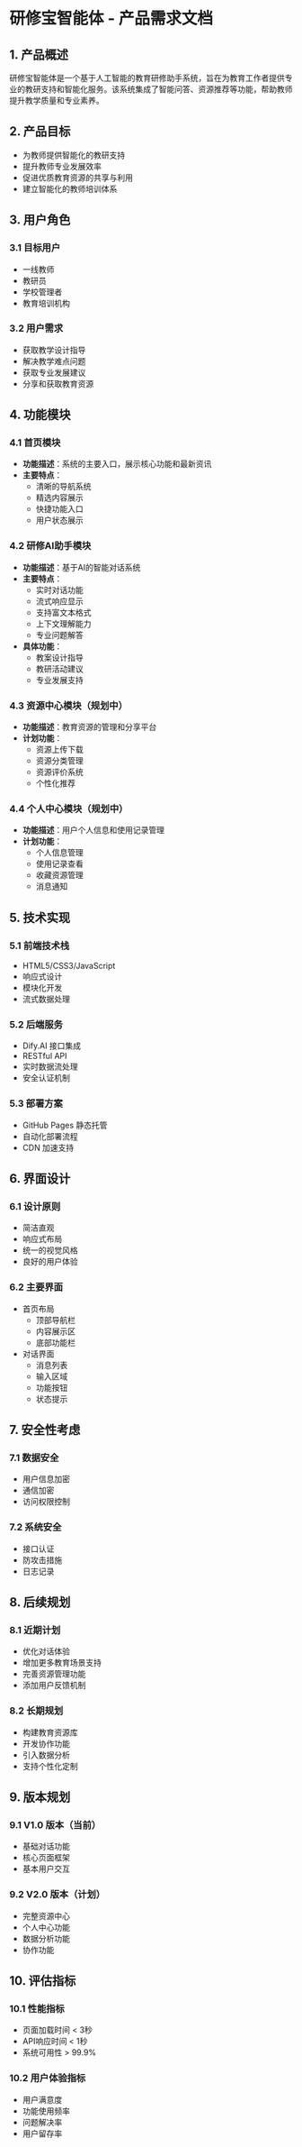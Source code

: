 # 研修宝智能体 - 产品需求文档

## 1. 产品概述

研修宝智能体是一个基于人工智能的教育研修助手系统，旨在为教育工作者提供专业的教研支持和智能化服务。该系统集成了智能问答、资源推荐等功能，帮助教师提升教学质量和专业素养。

## 2. 产品目标

- 为教师提供智能化的教研支持
- 提升教师专业发展效率
- 促进优质教育资源的共享与利用
- 建立智能化的教师培训体系

## 3. 用户角色

### 3.1 目标用户
- 一线教师
- 教研员
- 学校管理者
- 教育培训机构

### 3.2 用户需求
- 获取教学设计指导
- 解决教学难点问题
- 获取专业发展建议
- 分享和获取教育资源

## 4. 功能模块

### 4.1 首页模块
- **功能描述**：系统的主要入口，展示核心功能和最新资讯
- **主要特点**：
  - 清晰的导航系统
  - 精选内容展示
  - 快捷功能入口
  - 用户状态展示

### 4.2 研修AI助手模块
- **功能描述**：基于AI的智能对话系统
- **主要特点**：
  - 实时对话功能
  - 流式响应显示
  - 支持富文本格式
  - 上下文理解能力
  - 专业问题解答
- **具体功能**：
  - 教案设计指导
  - 教研活动建议
  - 专业发展支持

### 4.3 资源中心模块（规划中）
- **功能描述**：教育资源的管理和分享平台
- **计划功能**：
  - 资源上传下载
  - 资源分类管理
  - 资源评价系统
  - 个性化推荐

### 4.4 个人中心模块（规划中）
- **功能描述**：用户个人信息和使用记录管理
- **计划功能**：
  - 个人信息管理
  - 使用记录查看
  - 收藏资源管理
  - 消息通知

## 5. 技术实现

### 5.1 前端技术栈
- HTML5/CSS3/JavaScript
- 响应式设计
- 模块化开发
- 流式数据处理

### 5.2 后端服务
- Dify.AI 接口集成
- RESTful API
- 实时数据流处理
- 安全认证机制

### 5.3 部署方案
- GitHub Pages 静态托管
- 自动化部署流程
- CDN 加速支持

## 6. 界面设计

### 6.1 设计原则
- 简洁直观
- 响应式布局
- 统一的视觉风格
- 良好的用户体验

### 6.2 主要界面
- 首页布局
  - 顶部导航栏
  - 内容展示区
  - 底部功能栏
- 对话界面
  - 消息列表
  - 输入区域
  - 功能按钮
  - 状态提示

## 7. 安全性考虑

### 7.1 数据安全
- 用户信息加密
- 通信加密
- 访问权限控制

### 7.2 系统安全
- 接口认证
- 防攻击措施
- 日志记录

## 8. 后续规划

### 8.1 近期计划
- 优化对话体验
- 增加更多教育场景支持
- 完善资源管理功能
- 添加用户反馈机制

### 8.2 长期规划
- 构建教育资源库
- 开发协作功能
- 引入数据分析
- 支持个性化定制

## 9. 版本规划

### 9.1 V1.0 版本（当前）
- 基础对话功能
- 核心页面框架
- 基本用户交互

### 9.2 V2.0 版本（计划）
- 完整资源中心
- 个人中心功能
- 数据分析功能
- 协作功能

## 10. 评估指标

### 10.1 性能指标
- 页面加载时间 < 3秒
- API响应时间 < 1秒
- 系统可用性 > 99.9%

### 10.2 用户体验指标
- 用户满意度
- 功能使用频率
- 问题解决率
- 用户留存率
